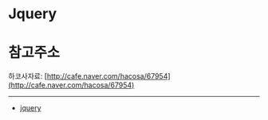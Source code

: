 # Jquery


# 참고주소

하코사자료: [http://cafe.naver.com/hacosa/67954](http://cafe.naver.com/hacosa/67954)

---

* [jquery](document/docs/README.md)

